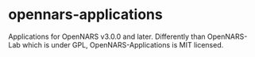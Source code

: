 # opennars-applications
Applications for OpenNARS v3.0.0 and later. Differently than OpenNARS-Lab which is under GPL, OpenNARS-Applications is MIT licensed.
